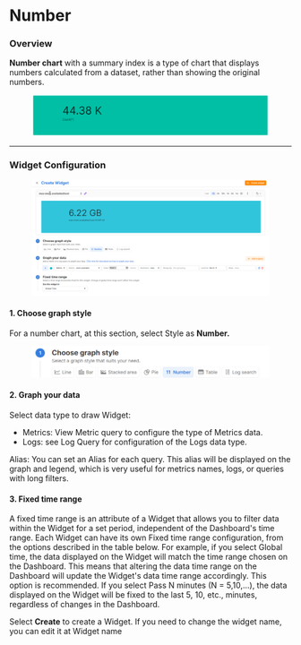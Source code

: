 # Number

### Overview

**Number chart** with a summary index is a type of chart that displays numbers calculated from a dataset, rather than showing the original numbers.

<figure><img src="../../../../.gitbook/assets/image (67).png" alt=""><figcaption></figcaption></figure>

***

### Widget Configuration

<figure><img src="../../../../.gitbook/assets/image (68).png" alt=""><figcaption></figcaption></figure>

#### 1. Choose graph style

For a number chart, at this section, select Style as **Number.**

<figure><img src="../../../../.gitbook/assets/image (69).png" alt="" width="563"><figcaption></figcaption></figure>

#### 2. Graph your data

Select data type to draw Widget:

* Metrics: View Metric query to configure the type of Metrics data.
* Logs: see Log Query for configuration of the Logs data type.

Alias: You can set an Alias for each query. This alias will be displayed on the graph and legend, which is very useful for metrics names, logs, or queries with long filters.

#### 3. Fixed time range

A fixed time range is an attribute of a Widget that allows you to filter data within the Widget for a set period, independent of the Dashboard's time range. Each Widget can have its own Fixed time range configuration, from the options described in the table below. For example, if you select Global time, the data displayed on the Widget will match the time range chosen on the Dashboard. This means that altering the data time range on the Dashboard will update the Widget's data time range accordingly. This option is recommended. If you select Pass N minutes (N = 5,10,...), the data displayed on the Widget will be fixed to the last 5, 10, etc., minutes, regardless of changes in the Dashboard.

Select **Create** to create a Widget. If you need to change the widget name, you can edit it at Widget name
